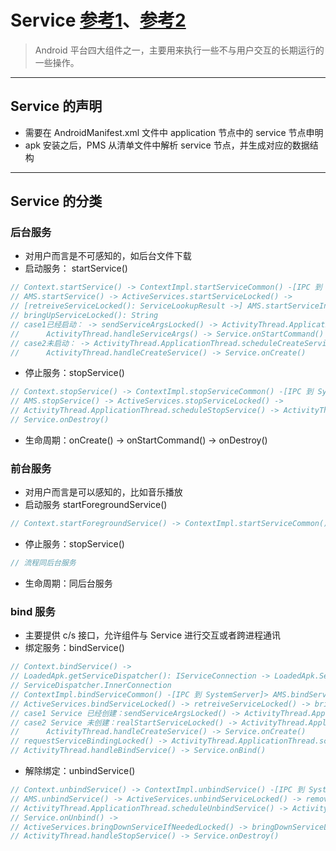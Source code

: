# Service [参考1][1]、[参考2][2]
> Android 平台四大组件之一，主要用来执行一些不与用户交互的长期运行的一些操作。

---
## Service 的声明
- 需要在 AndroidManifest.xml 文件中 application 节点中的 service 节点申明
- apk 安装之后，PMS 从清单文件中解析 service 节点，并生成对应的数据结构

---
## Service 的分类

### 后台服务
- 对用户而言是不可感知的，如后台文件下载
- 启动服务： startService()
```java
// Context.startService() -> ContextImpl.startServiceCommon() -[IPC 到 SystemServer 进程]-> 
// AMS.startService() -> ActiveServices.startServiceLocked() -> 
// [retreiveServiceLocked(): ServiceLookupResult ->] AMS.startServiceInnerLocked() -> 
// bringUpServiceLocked(): String
// case1已经启动： -> sendServiceArgsLocked() -> ActivityThread.ApplicationThread.shcheduleServiceArgs() ->
//      ActivityThread.handleServiceArgs() -> Service.onStartCommand()
// case2未启动： -> ActivityThread.ApplicationThread.scheduleCreateService() -> 
//      ActivityThread.handleCreateService() -> Service.onCreate()
```
- 停止服务：stopService()
```java
// Context.stopService() -> ContextImpl.stopServiceCommon() -[IPC 到 SystemServer 进程]-> 
// AMS.stopService() -> ActiveServices.stopServiceLocked() ->
// ActivityThread.ApplicationThread.scheduleStopService() -> ActivityThread.handleStopService() ->
// Service.onDestroy()
```
- 生命周期：onCreate() -> onStartCommand() -> onDestroy()

### 前台服务
- 对用户而言是可以感知的，比如音乐播放
- 启动服务 startForegroundService()
```java
// Context.startForegroundService() -> ContextImpl.startServiceCommon() -> 同后台服务
```
- 停止服务：stopService()
```java
// 流程同后台服务
```
- 生命周期：同后台服务

### bind 服务
- 主要提供 c/s 接口，允许组件与 Service 进行交互或者跨进程通讯
- 绑定服务：bindService()
```java
// Context.bindService() ->
// LoadedApk.getServiceDispatcher(): IServiceConnection -> LoadedApk.ServiceDispatcher.getIServiceConnection()
// ServiceDispatcher.InnerConnection
// ContextImpl.bindServiceCommon() -[IPC 到 SystemServer]> AMS.bindService() ->
// ActiveServices.bindServiceLocked() -> retreiveServiceLocked() -> bringUpServiceLocked() -> 
// case1 Service 已经创建：sendServiceArgsLocked() -> ActivityThread.ApplicationThread.scheduleServiceArgs() -> 
// case2 Service 未创建：realStartServiceLocked() -> ActivityThread.ApplicationThread.scheduleCreateService() ->
//      ActivityThread.handleCreateService() -> Service.onCreate()
// requestServiceBindingLocked() -> ActivityThread.ApplicationThread.scheduleBindService() ->
// ActivityThread.handleBindService() -> Service.onBind()
```
- 解除绑定：unbindService()
```java
// Context.unbindService() -> ContextImpl.unbindService() -[IPC 到 SystemServer]->
// AMS.unbindService() -> ActiveServices.unbindServiceLocked() -> removeConnectionLocked() ->
// ActivityThread.ApplicationThread.scheduleUnbindService() -> ActivityThread.handleUnbindService() -> 
// Service.onUnbind() ->
// ActiveServices.bringDownServiceIfNeededLocked() -> bringDownServiceLocked() -...-> scheduleStopService() -> 
// ActivityThread.handleStopService() -> Service.onDestroy()
```



[1]: https://www.jianshu.com/p/a50a366a160c
[2]: https://www.jianshu.com/p/1e49e93c3ec8